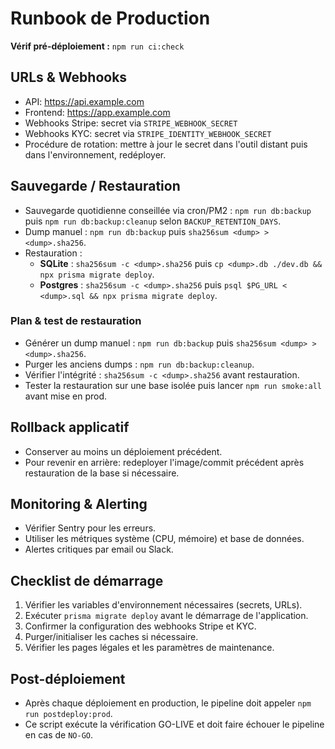 # Runbook de Production

**Vérif pré-déploiement :** `npm run ci:check`

## URLs & Webhooks
- API: https://api.example.com
- Frontend: https://app.example.com
- Webhooks Stripe: secret via `STRIPE_WEBHOOK_SECRET`
- Webhooks KYC: secret via `STRIPE_IDENTITY_WEBHOOK_SECRET`
- Procédure de rotation: mettre à jour le secret dans l'outil distant puis dans l'environnement, redéployer.

## Sauvegarde / Restauration
- Sauvegarde quotidienne conseillée via cron/PM2 : `npm run db:backup` puis `npm run db:backup:cleanup` selon `BACKUP_RETENTION_DAYS`.
- Dump manuel : `npm run db:backup` puis `sha256sum <dump> > <dump>.sha256`.
- Restauration :
  - **SQLite** : `sha256sum -c <dump>.sha256` puis `cp <dump>.db ./dev.db && npx prisma migrate deploy`.
  - **Postgres** : `sha256sum -c <dump>.sha256` puis `psql $PG_URL < <dump>.sql && npx prisma migrate deploy`.

### Plan & test de restauration
- Générer un dump manuel : `npm run db:backup` puis `sha256sum <dump> > <dump>.sha256`.
- Purger les anciens dumps : `npm run db:backup:cleanup`.
- Vérifier l'intégrité : `sha256sum -c <dump>.sha256` avant restauration.
- Tester la restauration sur une base isolée puis lancer `npm run smoke:all` avant mise en prod.

## Rollback applicatif
- Conserver au moins un déploiement précédent.
- Pour revenir en arrière: redeployer l'image/commit précédent après restauration de la base si nécessaire.

## Monitoring & Alerting
- Vérifier Sentry pour les erreurs.
- Utiliser les métriques système (CPU, mémoire) et base de données.
- Alertes critiques par email ou Slack.

## Checklist de démarrage
1. Vérifier les variables d'environnement nécessaires (secrets, URLs).
2. Exécuter `prisma migrate deploy` avant le démarrage de l'application.
3. Confirmer la configuration des webhooks Stripe et KYC.
4. Purger/initialiser les caches si nécessaire.
5. Vérifier les pages légales et les paramètres de maintenance.

## Post-déploiement
- Après chaque déploiement en production, le pipeline doit appeler `npm run postdeploy:prod`.
- Ce script exécute la vérification GO-LIVE et doit faire échouer le pipeline en cas de `NO-GO`.
